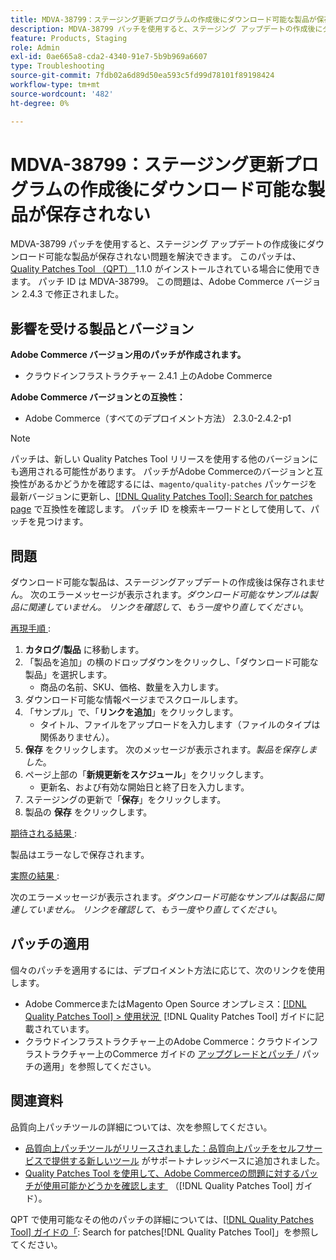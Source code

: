 ```yaml
---
title: MDVA-38799：ステージング更新プログラムの作成後にダウンロード可能な製品が保存されない
description: MDVA-38799 パッチを使用すると、ステージング アップデートの作成後にダウンロード可能な製品が保存されない問題を解決できます。 このパッチは、[Quality Patches Tool （QPT） ] （https://experienceleague.adobe.com/ja/docs/commerce-operations/tools/quality-patches-tool/quality-patches-tool-to-self-serve-quality-patches） 1.1.0 がインストールされている場合に利用できます。 パッチ ID は MDVA-38799。 この問題は、Adobe Commerce バージョン 2.4.3 で修正されました。
feature: Products, Staging
role: Admin
exl-id: 0ae665a8-cda2-4340-91e7-5b9b969a6607
type: Troubleshooting
source-git-commit: 7fdb02a6d89d50ea593c5fd99d78101f89198424
workflow-type: tm+mt
source-wordcount: '482'
ht-degree: 0%

---
```


# MDVA-38799：ステージング更新プログラムの作成後にダウンロード可能な製品が保存されない

MDVA-38799 パッチを使用すると、ステージング アップデートの作成後にダウンロード可能な製品が保存されない問題を解決できます。 このパッチは、[Quality Patches Tool （QPT） &#x200B;](https://experienceleague.adobe.com/ja/docs/commerce-operations/tools/quality-patches-tool/quality-patches-tool-to-self-serve-quality-patches)1.1.0 がインストールされている場合に使用できます。 パッチ ID は MDVA-38799。 この問題は、Adobe Commerce バージョン 2.4.3 で修正されました。

## 影響を受ける製品とバージョン

**Adobe Commerce バージョン用のパッチが作成されます。**

* クラウドインフラストラクチャー 2.4.1 上のAdobe Commerce

**Adobe Commerce バージョンとの互換性：**

* Adobe Commerce（すべてのデプロイメント方法） 2.3.0-2.4.2-p1

>[!NOTE]
>
>パッチは、新しい Quality Patches Tool リリースを使用する他のバージョンにも適用される可能性があります。 パッチがAdobe Commerceのバージョンと互換性があるかどうかを確認するには、`magento/quality-patches` パッケージを最新バージョンに更新し、[[!DNL Quality Patches Tool]: Search for patches page](https://experienceleague.adobe.com/ja/docs/commerce-operations/tools/quality-patches-tool/quality-patches-tool-to-self-serve-quality-patches) で互換性を確認します。 パッチ ID を検索キーワードとして使用して、パッチを見つけます。

## 問題

ダウンロード可能な製品は、ステージングアップデートの作成後は保存されません。 次のエラーメッセージが表示されます。*ダウンロード可能なサンプルは製品に関連していません。 リンクを確認して、もう一度やり直してください*。

<u> 再現手順 </u>:

1. **カタログ**/**製品** に移動します。
1. 「製品を追加」の横のドロップダウンをクリックし、「ダウンロード可能な製品」を選択します。
   * 商品の名前、SKU、価格、数量を入力します。
1. ダウンロード可能な情報ページまでスクロールします。
1. 「サンプル」で、「**リンクを追加**」をクリックします。
   * タイトル、ファイルをアップロードを入力します（ファイルのタイプは関係ありません）。
1. **保存** をクリックします。 次のメッセージが表示されます。*製品を保存しました*。
1. ページ上部の「**新規更新をスケジュール**」をクリックします。
   * 更新名、および有効な開始日と終了日を入力します。
1. ステージングの更新で「**保存**」をクリックします。
1. 製品の **保存** をクリックします。

<u> 期待される結果 </u>:

製品はエラーなしで保存されます。

<u> 実際の結果 </u>:

次のエラーメッセージが表示されます。*ダウンロード可能なサンプルは製品に関連していません。 リンクを確認して、もう一度やり直してください*。

## パッチの適用

個々のパッチを適用するには、デプロイメント方法に応じて、次のリンクを使用します。

* Adobe CommerceまたはMagento Open Source オンプレミス：[[!DNL Quality Patches Tool] > 使用状況 &#x200B;](/help/tools/quality-patches-tool/usage.md) [!DNL Quality Patches Tool] ガイドに記載されています。
* クラウドインフラストラクチャー上のAdobe Commerce：クラウドインフラストラクチャー上のCommerce ガイドの [&#x200B; アップグレードとパッチ &#x200B;](https://experienceleague.adobe.com/docs/commerce-cloud-service/user-guide/develop/upgrade/apply-patches.html?lang=ja)/ パッチの適用」を参照してください。

## 関連資料

品質向上パッチツールの詳細については、次を参照してください。

* [&#x200B; 品質向上パッチツールがリリースされました：品質向上パッチをセルフサービスで提供する新しいツール &#x200B;](https://experienceleague.adobe.com/ja/docs/commerce-operations/tools/quality-patches-tool/quality-patches-tool-to-self-serve-quality-patches) がサポートナレッジベースに追加されました。
* [Quality Patches Tool を使用して、Adobe Commerceの問題に対するパッチが使用可能かどうかを確認します &#x200B;](/help/tools/quality-patches-tool/patches-available-in-qpt/check-patch-for-magento-issue-with-magento-quality-patches.md) （[!DNL Quality Patches Tool] ガイド）。

QPT で使用可能なその他のパッチの詳細については、[[!DNL Quality Patches Tool] ガイドの「](https://experienceleague.adobe.com/tools/commerce-quality-patches/index.html?lang=ja): Search for patches[!DNL Quality Patches Tool]」を参照してください。
